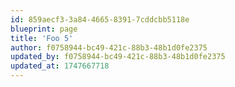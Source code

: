 ```yaml
---
id: 859aecf3-3a84-4665-8391-7cddcbb5118e
blueprint: page
title: 'Foo 5'
author: f0758944-bc49-421c-88b3-48b1d0fe2375
updated_by: f0758944-bc49-421c-88b3-48b1d0fe2375
updated_at: 1747667718
---
```

